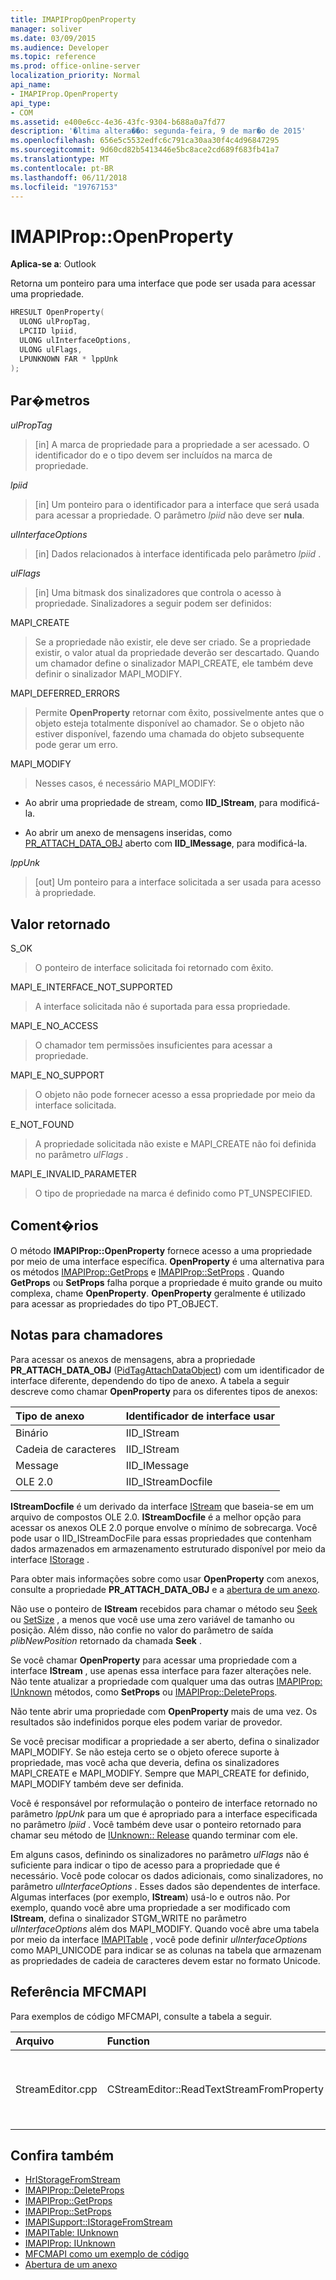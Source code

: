 ```yaml
---
title: IMAPIPropOpenProperty
manager: soliver
ms.date: 03/09/2015
ms.audience: Developer
ms.topic: reference
ms.prod: office-online-server
localization_priority: Normal
api_name:
- IMAPIProp.OpenProperty
api_type:
- COM
ms.assetid: e400e6cc-4e36-43fc-9304-b688a0a7fd77
description: '�ltima altera��o: segunda-feira, 9 de mar�o de 2015'
ms.openlocfilehash: 656e5c5532edfc6c791ca30aa30f4c4d96847295
ms.sourcegitcommit: 9d60cd82b5413446e5bc8ace2cd689f683fb41a7
ms.translationtype: MT
ms.contentlocale: pt-BR
ms.lasthandoff: 06/11/2018
ms.locfileid: "19767153"
---
```

# <a name="imapipropopenproperty"></a>IMAPIProp::OpenProperty

**Aplica-se a**: Outlook 
  
Retorna um ponteiro para uma interface que pode ser usada para acessar uma propriedade.
  
```cpp
HRESULT OpenProperty(
  ULONG ulPropTag,
  LPCIID lpiid,
  ULONG ulInterfaceOptions,
  ULONG ulFlags,
  LPUNKNOWN FAR * lppUnk
);
```

## <a name="parameters"></a>Par�metros

 _ulPropTag_
  
> [in] A marca de propriedade para a propriedade a ser acessado. O identificador do e o tipo devem ser incluídos na marca de propriedade.
    
 _lpiid_
  
> [in] Um ponteiro para o identificador para a interface que será usada para acessar a propriedade. O parâmetro _lpiid_ não deve ser **nula**.
    
 _ulInterfaceOptions_
  
> [in] Dados relacionados à interface identificada pelo parâmetro _lpiid_ . 
    
 _ulFlags_
  
> [in] Uma bitmask dos sinalizadores que controla o acesso à propriedade. Sinalizadores a seguir podem ser definidos:
    
MAPI_CREATE 
  
> Se a propriedade não existir, ele deve ser criado. Se a propriedade existir, o valor atual da propriedade deverão ser descartado. Quando um chamador define o sinalizador MAPI_CREATE, ele também deve definir o sinalizador MAPI_MODIFY.
    
MAPI_DEFERRED_ERRORS 
  
> Permite **OpenProperty** retornar com êxito, possivelmente antes que o objeto esteja totalmente disponível ao chamador. Se o objeto não estiver disponível, fazendo uma chamada do objeto subsequente pode gerar um erro. 
    
MAPI_MODIFY 
  
> Nesses casos, é necessário MAPI_MODIFY:
    
  - Ao abrir uma propriedade de stream, como **IID_IStream**, para modificá-la.
    
  - Ao abrir um anexo de mensagens inseridas, como [PR_ATTACH_DATA_OBJ](pidtagattachdataobject-canonical-property.md) aberto com **IID_IMessage**, para modificá-la.
    
 _lppUnk_
  
> [out] Um ponteiro para a interface solicitada a ser usada para acesso à propriedade.
    
## <a name="return-value"></a>Valor retornado

S_OK 
  
> O ponteiro de interface solicitada foi retornado com êxito.
    
MAPI_E_INTERFACE_NOT_SUPPORTED 
  
> A interface solicitada não é suportada para essa propriedade.
    
MAPI_E_NO_ACCESS 
  
> O chamador tem permissões insuficientes para acessar a propriedade.
    
MAPI_E_NO_SUPPORT 
  
> O objeto não pode fornecer acesso a essa propriedade por meio da interface solicitada.
    
E_NOT_FOUND 
  
> A propriedade solicitada não existe e MAPI_CREATE não foi definida no parâmetro _ulFlags_ . 
    
MAPI_E_INVALID_PARAMETER 
  
> O tipo de propriedade na marca é definido como PT_UNSPECIFIED.
    
## <a name="remarks"></a>Coment�rios

O método **IMAPIProp::OpenProperty** fornece acesso a uma propriedade por meio de uma interface específica. **OpenProperty** é uma alternativa para os métodos [IMAPIProp::GetProps](imapiprop-getprops.md) e [IMAPIProp::SetProps](imapiprop-setprops.md) . Quando **GetProps** ou **SetProps** falha porque a propriedade é muito grande ou muito complexa, chame **OpenProperty**. **OpenProperty** geralmente é utilizado para acessar as propriedades do tipo PT_OBJECT. 
  
## <a name="notes-to-callers"></a>Notas para chamadores

Para acessar os anexos de mensagens, abra a propriedade **PR_ATTACH_DATA_OBJ** ([PidTagAttachDataObject](pidtagattachdataobject-canonical-property.md)) com um identificador de interface diferente, dependendo do tipo de anexo. A tabela a seguir descreve como chamar **OpenProperty** para os diferentes tipos de anexos: 
  
|**Tipo de anexo**|**Identificador de interface usar**|
|:-----|:-----|
|Binário  <br/> |IID_IStream  <br/> |
|Cadeia de caracteres  <br/> |IID_IStream  <br/> |
|Message  <br/> |IID_IMessage  <br/> |
|OLE 2.0  <br/> |IID_IStreamDocfile  <br/> |
   
**IStreamDocfile** é um derivado da interface [IStream](http://msdn.microsoft.com/en-us/library/aa380034%28VS.85%29.aspx) que baseia-se em um arquivo de compostos OLE 2.0. **IStreamDocfile** é a melhor opção para acessar os anexos OLE 2.0 porque envolve o mínimo de sobrecarga. Você pode usar o IID_IStreamDocFile para essas propriedades que contenham dados armazenados em armazenamento estruturado disponível por meio da interface [IStorage](http://msdn.microsoft.com/en-us/library/aa380015%28VS.85%29.aspx) . 
  
Para obter mais informações sobre como usar **OpenProperty** com anexos, consulte a propriedade **PR_ATTACH_DATA_OBJ** e a [abertura de um anexo](opening-an-attachment.md).
  
Não use o ponteiro de **IStream** recebidos para chamar o método seu [Seek](http://msdn.microsoft.com/en-us/library/aa380043%28v=VS.85%29.aspx) ou [SetSize](http://msdn.microsoft.com/en-us/library/aa380044%28v=VS.85%29.aspx) , a menos que você use uma zero variável de tamanho ou posição. Além disso, não confie no valor do parâmetro de saída _plibNewPosition_ retornado da chamada **Seek** . 
  
Se você chamar **OpenProperty** para acessar uma propriedade com a interface **IStream** , use apenas essa interface para fazer alterações nele. Não tente atualizar a propriedade com qualquer uma das outras [IMAPIProp: IUnknown](imapipropiunknown.md) métodos, como **SetProps** ou [IMAPIProp::DeleteProps](imapiprop-deleteprops.md). 
  
Não tente abrir uma propriedade com **OpenProperty** mais de uma vez. Os resultados são indefinidos porque eles podem variar de provedor. 
  
Se você precisar modificar a propriedade a ser aberto, defina o sinalizador MAPI_MODIFY. Se não esteja certo se o objeto oferece suporte à propriedade, mas você acha que deveria, defina os sinalizadores MAPI_CREATE e MAPI_MODIFY. Sempre que MAPI_CREATE for definido, MAPI_MODIFY também deve ser definida.
  
Você é responsável por reformulação o ponteiro de interface retornado no parâmetro _lppUnk_ para um que é apropriado para a interface especificada no parâmetro _lpiid_ . Você também deve usar o ponteiro retornado para chamar seu método de [IUnknown:: Release](http://msdn.microsoft.com/en-us/library/ms682317%28v=VS.85%29.aspx) quando terminar com ele. 
  
Em alguns casos, definindo os sinalizadores no parâmetro _ulFlags_ não é suficiente para indicar o tipo de acesso para a propriedade que é necessário. Você pode colocar os dados adicionais, como sinalizadores, no parâmetro _ulInterfaceOptions_ . Esses dados são dependentes de interface. Algumas interfaces (por exemplo, **IStream**) usá-lo e outros não. Por exemplo, quando você abre uma propriedade a ser modificado com **IStream**, defina o sinalizador STGM_WRITE no parâmetro _ulInterfaceOptions_ além dos MAPI_MODIFY. Quando você abre uma tabela por meio da interface [IMAPITable](imapitableiunknown.md) , você pode definir _ulInterfaceOptions_ como MAPI_UNICODE para indicar se as colunas na tabela que armazenam as propriedades de cadeia de caracteres devem estar no formato Unicode. 
  
## <a name="mfcmapi-reference"></a>Referência MFCMAPI

Para exemplos de código MFCMAPI, consulte a tabela a seguir.
  
|**Arquivo**|**Function**|**Comment**|
|:-----|:-----|:-----|
|StreamEditor.cpp  <br/> |CStreamEditor::ReadTextStreamFromProperty  <br/> |MFCMAPI usa o método **IMAPIProp::OpenProperty** para recuperar uma interface de fluxo de texto grande e propriedades binárias.  <br/> |
   
## <a name="see-also"></a>Confira também

- [HrIStorageFromStream](hristoragefromstream.md) 
- [IMAPIProp::DeleteProps](imapiprop-deleteprops.md) 
- [IMAPIProp::GetProps](imapiprop-getprops.md)
- [IMAPIProp::SetProps](imapiprop-setprops.md)
- [IMAPISupport::IStorageFromStream](imapisupport-istoragefromstream.md)
- [IMAPITable: IUnknown](imapitableiunknown.md)
- [IMAPIProp: IUnknown](imapipropiunknown.md)
- [MFCMAPI como um exemplo de código](mfcmapi-as-a-code-sample.md)
- [Abertura de um anexo](opening-an-attachment.md)

